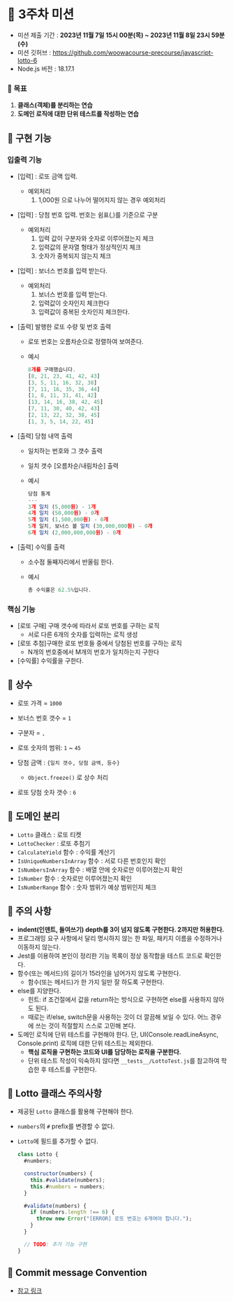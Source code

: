 # 🎯 3주차 미션

- 미션 제출 기간 : **2023년 11월 7일 15시 00분(목) ~ 2023년 11월 8일 23시 59분(수)**
- 미션 깃허브 : https://github.com/woowacourse-precourse/javascript-lotto-6
- Node.js 버전 : 18.17.1

### 🎯 목표

1. **클래스(객체)를 분리하는 연습**
2. **도메인 로직에 대한 단위 테스트를 작성하는 연습**

## **🏐** 구현 기능

### **입출력 기능**

- [입력] : 로또 금액 입력.

  - 예외처리
    1. 1,000원 으로 나누어 떨어지지 않는 경우 예외처리

- [입력] : 당첨 번호 입력. 번호는 쉼표(,)를 기준으로 구분

  - 예외처리
    1. 입력 값이 구분자와 숫자로 이루어졌는지 체크
    2. 입력값의 문자열 형태가 정상적인지 체크
    3. 숫자가 중복되지 않는지 체크

- [입력] : 보너스 번호를 입력 받는다.

  - 예외처리
    1. 보너스 번호를 입력 받는다.
    2. 입력값이 숫자인지 체크한다
    3. 입력값이 중복된 숫자인지 체크한다.

- [출력] 발행한 로또 수량 및 번호 출력

  - 로또 번호는 오름차순으로 정렬하여 보여준다.

  - 예시

    ```jsx
    8개를 구매했습니다.
    [8, 21, 23, 41, 42, 43]
    [3, 5, 11, 16, 32, 38]
    [7, 11, 16, 35, 36, 44]
    [1, 8, 11, 31, 41, 42]
    [13, 14, 16, 38, 42, 45]
    [7, 11, 30, 40, 42, 43]
    [2, 13, 22, 32, 38, 45]
    [1, 3, 5, 14, 22, 45]
    ```

- [출력] 당첨 내역 출력

  - 일치하는 번호와 그 갯수 출력

  - 일치 갯수 [오름차순/내림차순] 출력

  - 예시

    ```jsx
    당첨 통계
    ---
    3개 일치 (5,000원) - 1개
    4개 일치 (50,000원) - 0개
    5개 일치 (1,500,000원) - 0개
    5개 일치, 보너스 볼 일치 (30,000,000원) - 0개
    6개 일치 (2,000,000,000원) - 0개
    ```

- [출력] 수익률 출력

  - 소수점 둘째자리에서 반올림 한다.

  - 예시

    ```jsx
    총 수익률은 62.5%입니다.
    ```

### 핵심 **기능**

- [로또 구매] 구매 갯수에 따라서 로또 번호를 구하는 로직
  - 서로 다른 6개의 숫자를 입력하는 로직 생성
- [로또 추첨]구매한 로또 번호들 중에서 당첨된 번호를 구하는 로직
  - N개의 번호중에서 M개의 번호가 일치하는지 구한다
- [수익률] 수익률을 구한다.

## 🏈 **상수**

- 로또 가격 = `1000`

- 보너스 번호 갯수 = `1`

- 구분자 = `,`

- 로또 숫자의 범위: `1` ~ `45`

- 당첨 금액 : `{일치 갯수, 당첨 금액, 등수}`

  - `Object.freeze()` 로 상수 처리

- 로또 당첨 숫자 갯수 : `6`

## 🏈 도메인 분리

- `Lotto` 클래스 : 로또 티켓
- `LottoChecker` : 로또 추첨기
- `CalculateYield` 함수 : 수익률 계산기
- `IsUniqueNumbersInArray` 함수 : 서로 다른 번호인지 확인
- `IsNumbersInArray` 함수 : 배열 안에 숫자로만 이루어졌는지 확인
- `IsNumber` 함수 : 숫자로만 이루어졌는지 확인
- `IsNumberRange` 함수 : 숫자 범위가 예상 범위인지 체크

## 🎱 주의 사항

- **indent(인덴트, 들여쓰기) depth를 3이 넘지 않도록 구현한다. 2까지만 허용한다.**
- 프로그래밍 요구 사항에서 달리 명시하지 않는 한 파일, 패키지 이름을 수정하거나 이동하지 않는다.
- Jest를 이용하여 본인이 정리한 기능 목록이 정상 동작함을 테스트 코드로 확인한다.
- 함수(또는 메서드)의 길이가 15라인을 넘어가지 않도록 구현한다.
  - 함수(또는 메서드)가 한 가지 일만 잘 하도록 구현한다.
- else를 지양한다.
  - 힌트: if 조건절에서 값을 return하는 방식으로 구현하면 else를 사용하지 않아도 된다.
  - 때로는 if/else, switch문을 사용하는 것이 더 깔끔해 보일 수 있다. 어느 경우에 쓰는 것이 적절할지 스스로 고민해 본다.
- 도메인 로직에 단위 테스트를 구현해야 한다. 단, UI(Console.readLineAsync, Console.print) 로직에 대한 단위 테스트는 제외한다.
  - **핵심 로직을 구현하는 코드와 UI를 담당하는 로직을 구분한다.**
  - 단위 테스트 작성이 익숙하지 않다면 `__tests__/LottoTest.js`를 참고하여 학습한 후 테스트를 구현한다.

## 🎱 Lotto 클래스 주의사항

- 제공된 `Lotto` 클래스를 활용해 구현해야 한다.

- `numbers`의 `#` prefix를 변경할 수 없다.

- `Lotto`에 필드를 추가할 수 없다.

  ```jsx
  class Lotto {
    #numbers;

    constructor(numbers) {
      this.#validate(numbers);
      this.#numbers = numbers;
    }

    #validate(numbers) {
      if (numbers.length !== 6) {
        throw new Error("[ERROR] 로또 번호는 6개여야 합니다.");
      }
    }

    // TODO: 추가 기능 구현
  }
  ```

## 🎱 Commit message Convention

- [참고 링크](https://gist.github.com/stephenparish/9941e89d80e2bc58a153)
